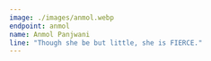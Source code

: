 ```yaml
---
image: ./images/anmol.webp
endpoint: anmol
name: Anmol Panjwani
line: "Though she be but little, she is FIERCE."
---
```

